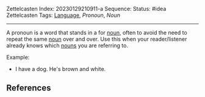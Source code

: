 Zettelcasten Index: 20230129210911-a
Sequence:
Status: #idea
Zettelcasten Tags: [Language](../map-of-content/Language.md), *Pronoun*, *Noun*

---

A pronoun is a word that stands in a for [noun](20230129210911.md), often to avoid the need to repeat the same [noun](20230129210911.md) over and over. Use this when your reader/listener already knows which [nouns](20230129210911.md) you are referring to. 

Example:

* I have a dog. He's brown and white.

## References
